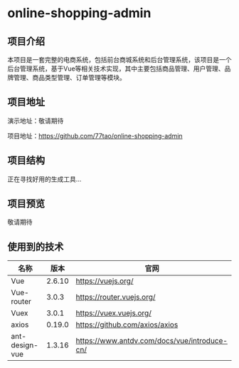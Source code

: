 # online-shopping-admin

## 项目介绍

本项目是一套完整的电商系统，包括前台商城系统和后台管理系统，该项目是一个后台管理系统，基于Vue等相关技术实现，其中主要包括商品管理、用户管理、品牌管理、商品类型管理、订单管理等模块。

## 项目地址

演示地址：敬请期待

项目地址：https://github.com/77tao/online-shopping-admin

## 项目结构

正在寻找好用的生成工具...

## 项目预览

敬请期待

## 使用到的技术

| 名称                 |  版本  | 官网                                          |
|---------------------|--------|----------------------------------------------|
| Vue                 | 2.6.10 | https://vuejs.org/                           |
| Vue-router          | 3.0.3  | https://router.vuejs.org/                    |
| Vuex                | 3.0.1  | https://vuex.vuejs.org/                      |
| axios               | 0.19.0 | https://github.com/axios/axios               |
| ant-design-vue      | 1.3.16 | https://www.antdv.com/docs/vue/introduce-cn/ |